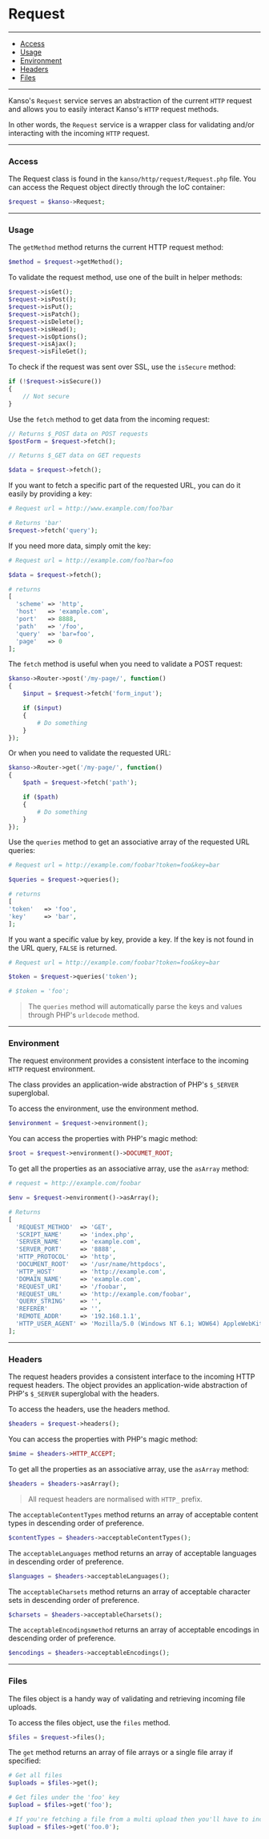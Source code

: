 # Request

--------------------------------------------------------

- [Access](#access)
- [Usage](#usage)
- [Environment](#environment)
- [Headers](#headers)
- [Files](#files)

--------------------------------------------------------

Kanso's `Request` service serves an abstraction of the current `HTTP` request and allows you to easily interact Kanso's `HTTP` request methods.

In other words, the `Request` service is a wrapper class for validating and/or interacting with the incoming `HTTP` request.

--------------------------------------------------------

### Access

The Request class is found in the `kanso/http/request/Request.php` file. You can access the Request object directly through the IoC container:

```php
$request = $kanso->Request;
```

--------------------------------------------------------

### Usage

The `getMethod` method returns the current HTTP request method:
```php
$method = $request->getMethod();
```

To validate the request method, use one of the built in helper methods:

```php
$request->isGet();
$request->isPost();
$request->isPut();
$request->isPatch();
$request->isDelete();
$request->isHead();
$request->isOptions();
$request->isAjax();
$request->isFileGet();
```

To check if the request was sent over SSL, use the `isSecure` method:
```php
if (!$request->isSecure())
{
    // Not secure
}
```

Use the `fetch` method to get data from the incoming request:
```php
// Returns $_POST data on POST requests
$postForm = $request->fetch();

// Returns $_GET data on GET requests

$data = $request->fetch();
```

If you want to fetch a specific part of the requested URL, you can do it easily by providing a key:
```php
# Request url = http://www.example.com/foo?bar

# Returns 'bar'
$request->fetch('query');
```

If you need more data, simply omit the key:

```php
# Request url = http://example.com/foo?bar=foo

$data = $request->fetch();

# returns
[
  'scheme' => 'http',
  'host'   => 'example.com',
  'port'   => 8888,
  'path'   => '/foo',
  'query'  => 'bar=foo',
  'page'   => 0
];
```

The `fetch` method is useful when you need to validate a POST request:
```php
$kanso->Router->post('/my-page/', function()
{
    $input = $request->fetch('form_input');

    if ($input)
    {
        # Do something
    }
});
```

Or when you need to validate the requested URL:
```php
$kanso->Router->get('/my-page/', function()
{
    $path = $request->fetch('path');

    if ($path)
    {
        # Do something
    }
});
```

Use the `queries` method to get an associative array of the requested URL queries:
```php
# Request url = http://example.com/foobar?token=foo&key=bar

$queries = $request->queries();

# returns
[
'token'   => 'foo',
'key'     => 'bar',
];
```

If you want a specific value by key, provide a key. If the key is not found in the URL query, `FALSE` is returned.
```php
# Request url = http://example.com/foobar?token=foo&key=bar

$token = $request->queries('token');

# $token = 'foo';
```

> The `queries` method will automatically parse the keys and values through PHP's `urldecode` method.

--------------------------------------------------------

### Environment

The request environment provides a consistent interface to the incoming `HTTP` request environment.

The class provides an application-wide abstraction of PHP's `$_SERVER` superglobal.

To access the environment, use the environment method.

```php
$environment = $request->environment();
```

You can access the properties with PHP's magic method:
```php
$root = $request->environment()->DOCUMET_ROOT;
```

To get all the properties as an associative array, use the `asArray` method:
```php
# request = http://example.com/foobar

$env = $request->environment()->asArray();

# Returns
[
  'REQUEST_METHOD'  => 'GET',
  'SCRIPT_NAME'     => 'index.php',
  'SERVER_NAME'     => 'example.com',
  'SERVER_PORT'     => '8888',
  'HTTP_PROTOCOL'   => 'http',
  'DOCUMENT_ROOT'   => '/usr/name/httpdocs',
  'HTTP_HOST'       => 'http://example.com',
  'DOMAIN_NAME'     => 'example.com',
  'REQUEST_URI'     => '/foobar',
  'REQUEST_URL'     => 'http://example.com/foobar',
  'QUERY_STRING'    => '',
  'REFERER'         => '',
  'REMOTE_ADDR'     => '192.168.1.1',
  'HTTP_USER_AGENT' => 'Mozilla/5.0 (Windows NT 6.1; WOW64) AppleWebKit/537.17 (KHTML, like Gecko) Chrome/24.0.1312.57 Safari/537.17',
];
```

--------------------------------------------------------

### Headers

The request headers provides a consistent interface to the incoming HTTP request headers. The object provides an application-wide abstraction of PHP's `$_SERVER` superglobal with the headers.

To access the headers, use the headers method.
```php
$headers = $request->headers();
```

You can access the properties with PHP's magic method:
```php
$mime = $headers->HTTP_ACCEPT;
```

To get all the properties as an associative array, use the `asArray` method:
```php
$headers = $headers->asArray();
```

> All request headers are normalised with `HTTP_` prefix.

The `acceptableContentTypes` method returns an array of acceptable content types in descending order of preference.
```php
$contentTypes = $headers->acceptableContentTypes();
```

The `acceptableLanguages` method returns an array of acceptable languages in descending order of preference.
```php
$languages = $headers->acceptableLanguages();
```

The `acceptableCharsets` method returns an array of acceptable character sets in descending order of preference.
```php
$charsets = $headers->acceptableCharsets();
```

The `acceptableEncodingsmethod` returns an array of acceptable encodings in descending order of preference.
```php
$encodings = $headers->acceptableEncodings();
```

--------------------------------------------------------

### Files
The files object is a handy way of validating and retrieving incoming file uploads.

To access the files object, use the `files` method.
```php
$files = $request->files();
```

The `get` method returns an array of file arrays or a single file array if specified:

```php
# Get all files
$uploads = $files->get();

# Get files under the 'foo' key
$upload = $files->get('foo');

# If you're fetching a file from a multi upload then you'll have to include the key as well
$upload = $files->get('foo.0');
```